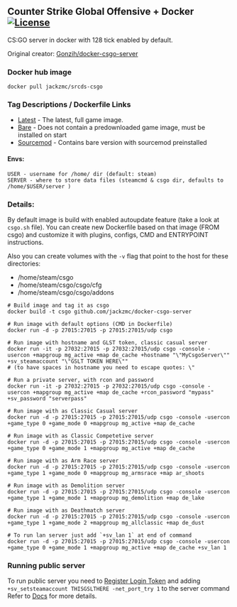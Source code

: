 ## Counter Strike Global Offensive + Docker [![License](http://img.shields.io/:license-mit-blue.svg)](https://github.com/Gonzih/docker-csgo-server/blob/master/LICENSE.md)
CS:GO server in docker with 128 tick enabled by default.

Original creator: [Gonzih/docker-csgo-server](https://github.com/Gonzih/docker-csgo-server)

### Docker hub image

```shell
docker pull jackzmc/srcds-csgo
```

### Tag Descriptions / Dockerfile Links
* [Latest](https://github.com/Jackzmc/docker-csgo-server/blob/master/Dockerfile) - The latest, full game image.
* [Bare](https://github.com/Jackzmc/docker-csgo-server/blob/bare/Dockerfile) - Does not contain a predownloaded game image, must be installed on start
* [Sourcemod](https://github.com/Jackzmc/docker-csgo-server/blob/sourcemod/Dockerfile) - Contains bare version with sourcemod preinstalled

#### Envs:
```env 
USER - username for /home/ dir (default: steam)
SERVER - where to store data files (steamcmd & csgo dir, defaults to /home/$USER/server )
```

### Details:
By default image is build with enabled autoupdate feature (take a look at `csgo.sh` file).
You can create new Dockerfile based on that image (FROM csgo) and customize it with plugins, configs, CMD and ENTRYPOINT instructions.

Also you can create volumes with the `-v` flag that point to the host for these directories:
* /home/steam/csgo
* /home/steam/csgo/csgo/cfg
* /home/steam/csgo/csgo/addons


```shell
# Build image and tag it as csgo
docker build -t csgo github.com/jackzmc/docker-csgo-server

# Run image with default options (CMD in Dockerfile)
docker run -d -p 27015:27015 -p 27015:27015/udp csgo

# Run image with hostname and GLST token, classic casual server
docker run -it -p 27032:27015 -p 27032:27015/udp csgo -console -usercon +mapgroup mg_active +map de_cache +hostname "\"MyCsgoServer\"" +sv_steamaccount "\"GSLT TOKEN HERE\""
# (to have spaces in hostname you need to escape quotes: \"

# Run a private server, with rcon and password
docker run -it -p 27032:27015 -p 27032:27015/udp csgo -console -usercon +mapgroup mg_active +map de_cache +rcon_password "mypass" +sv_password "serverpass"

# Run image with as Classic Casual server
docker run -d -p 27015:27015 -p 27015:27015/udp csgo -console -usercon +game_type 0 +game_mode 0 +mapgroup mg_active +map de_cache

# Run image with as Classic Competetive server
docker run -d -p 27015:27015 -p 27015:27015/udp csgo -console -usercon +game_type 0 +game_mode 1 +mapgroup mg_active +map de_cache

# Run image with as Arm Race server
docker run -d -p 27015:27015 -p 27015:27015/udp csgo -console -usercon +game_type 1 +game_mode 0 +mapgroup mg_armsrace +map ar_shoots

# Run image with as Demolition server
docker run -d -p 27015:27015 -p 27015:27015/udp csgo -console -usercon +game_type 1 +game_mode 1 +mapgroup mg_demolition +map de_lake

# Run image with as Deathmatch server
docker run -d -p 27015:27015 -p 27015:27015/udp csgo -console -usercon +game_type 1 +game_mode 2 +mapgroup mg_allclassic +map de_dust

# To run lan server just add `+sv_lan 1` at end of command
docker run -d -p 27015:27015 -p 27015:27015/udp csgo -console -usercon +game_type 0 +game_mode 1 +mapgroup mg_active +map de_cache +sv_lan 1
```

### Running public server

To run public server you need to [Register Login Token](http://steamcommunity.com/dev/managegameservers) and adding `+sv_setsteamaccount THISGSLTHERE -net_port_try 1` to the server command
Refer to [Docs](https://developer.valvesoftware.com/wiki/Counter-Strike:_Global_Offensive_Dedicated_Servers#Registering_Game_Server_Login_Token) for more details.

